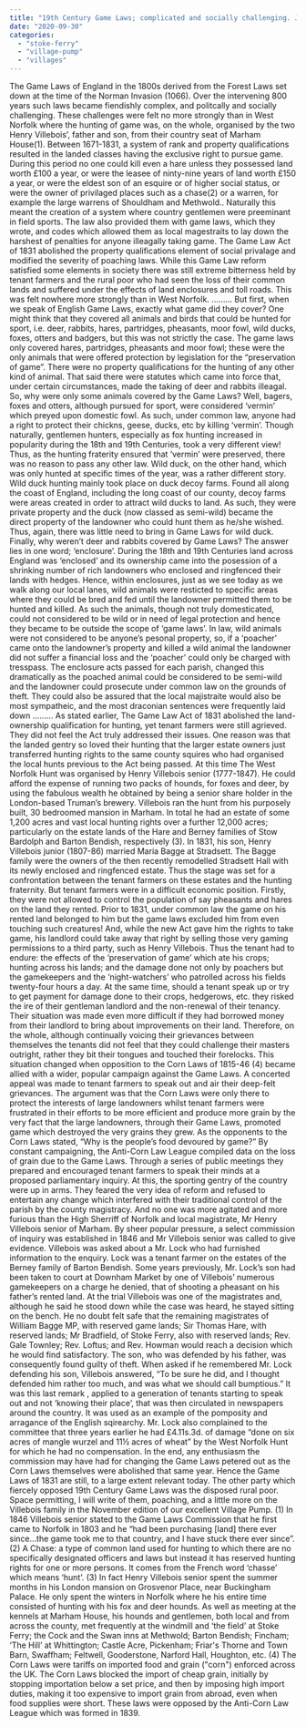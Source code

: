 ```yaml
---
title: "19th Century Game Laws; complicated and socially challenging. Jim McNeill, Stoke Ferry"
date: "2020-09-30"
categories: 
  - "stoke-ferry"
  - "village-pump"
  - "villages"
---
```


The Game Laws of England in the 1800s derived from the Forest Laws set down at the time of the Norman Invasion (1066). Over the intervening 800 years such laws became fiendishly complex, and politcally and socially challenging. These challenges were felt no more strongly than in West Norfolk where the hunting of game was, on the whole, organised by the two Henry Villebois’, father and son, from their country seat of Marham House(1). Between 1671-1831, a system of rank and property qualifications resulted in the landed classes having the exclusive right to pursue game. During this period no one could kill even a hare unless they possessed land worth £100 a year, or were the leasee of ninty-nine years of land worth £150 a year, or were the eldest son of an esquire or of higher social status, or were the owner of privilaged places such as a chase(2) or a warren, for example the large warrens of Shouldham and Methwold.. Naturally this meant the creation of a system where country gentlemen were preeminant in field sports. The law also provided them with game laws, which they wrote, and codes which allowed them as local magestraits to lay down the harshest of penalties for anyone illeagally taking game. The Game Law Act of 1831 abolished the property qualifications element of social privalage and modified the severity of poaching laws. While this Game Law reform satisfied some elements in society there was still extreme bitterness held by tenant farmers and the rural poor who had seen the loss of their common lands and suffered under the effects of land enclosures and toll roads. This was felt nowhere more strongly than in West Norfolk. ……… But first, when we speak of English Game Laws, exactly what game did they cover? One might think that they covered all animals and birds that could be hunted for sport, i.e. deer, rabbits, hares, partridges, pheasants, moor fowl, wild ducks, foxes, otters and badgers, but this was not strictly the case. The game laws only covered hares, partridges, pheasants and moor fowl; these were the only animals that were offered protection by legislation for the “preservation of game”. There were no property qualifications for the hunting of any other kind of animal. That said there were statutes which came into force that, under certain circumstances, made the taking of deer and rabbits illeagal. So, why were only some animals covered by the Game Laws? Well, bagers, foxes and otters, although pursued for sport, were considered ‘vermin’ which preyed upon domestic fowl. As such, under common law, anyone had a right to protect their chickns, geese, ducks, etc by killing ‘vermin’. Though naturally, gentlemen hunters, especially as fox hunting increased in popularity during the 18th and 19th Centuries, took a very different view! Thus, as the hunting fraterity ensured that ‘vermin’ were preserved, there was no reason to pass any other law. Wild duck, on the other hand, which was only hunted at specific times of the year, was a rather different story. Wild duck hunting mainly took place on duck decoy farms. Found all along the coast of England, including the long coast of our county, decoy farms were areas created in order to attract wild ducks to land. As such, they were private property and the duck (now classed as semi-wild) became the direct property of the landowner who could hunt them as he/she wished. Thus, again, there was little need to bring in Game Laws for wild duck. Finally, why weren’t deer and rabbits covered by Game Laws? The answer lies in one word; ‘enclosure’. During the 18th and 19th Centuries land across England was ‘enclosed’ and its ownership came into the posession of a shrinking number of rich landowners who enclosed and ringfenced their lands with hedges. Hence, within enclosures, just as we see today as we walk along our local lanes, wild animals were resticted to specific areas where they could be bred and fed until the landowner permitted them to be hunted and killed. As such the animals, though not truly domesticated, could not considered to be wild or in need of legal protection and hence they became to be outside the scope of ‘game laws’. In law, wild animals were not considered to be anyone’s pesonal property, so, if a ‘poacher’ came onto the landowner’s property and killed a wild animal the landowner did not suffer a financial loss and the ‘poacher’ could only be charged with tresspass. The enclosure acts passed for each parish, changed this dramatically as the poached animal could be considered to be semi-wild and the landowner could prosecute under common law on the grounds of theft. They could also be assured that the local majistraite would also be most sympatheic, and the most draconian sentences were frequently laid down ……… As stated earlier, The Game Law Act of 1831 abolished the land-ownership qualification for hunting, yet tenant farmers were still agrieved. They did not feel the Act truly addressed their issues. One reason was that the landed gentry so loved their hunting that the larger estate owners just transferred hunting rights to the same county squires who had organised the local hunts previous to the Act being passed. At this time The West Norfolk Hunt was organised by Henry Villebois senior (1777-1847). He could afford the expense of running two packs of hounds, for foxes and deer, by using the fabulous wealth he obtained by being a senior share holder in the London-based Truman’s brewery. Villebois ran the hunt from his purposely built, 30 bedroomed mansion in Marham. In total he had an estate of some 1,200 acres and vast local hunting rights over a further 12,000 acres; particularly on the estate lands of the Hare and Berney families of Stow Bardolph and Barton Bendish, respectively (3). In 1831, his son, Henry Villebois junior (1807-86) married Maria Bagge at Stradsett. The Bagge family were the owners of the then recently remodelled Stradsett Hall with its newly enclosed and ringfenced estate. Thus the stage was set for a confrontation between the tenant farmers on these estates and the hunting fraternity. But tenant farmers were in a difficult economic position. Firstly, they were not allowed to control the population of say pheasants and hares on the land they rented. Prior to 1831, under common law the game on his rented land belonged to him but the game laws excluded him from even touching such creatures! And, while the new Act gave him the rights to take game, his landlord could take away that right by selling those very gaming permissions to a third party, such as Henry Villebois. Thus the tenant had to endure: the effects of the ‘preservation of game’ which ate his crops; hunting across his lands; and the damage done not only by poachers but the gamekeepers and the ‘night-watchers’ who patrolled across his fields twenty-four hours a day. At the same time, should a tenant speak up or try to get payment for damage done to their crops, hedgerows, etc. they risked the ire of their gentleman landlord and the non-renewal of their tenancy. Their situation was made even more difficult if they had borrowed money from their landlord to bring about improvements on their land. Therefore, on the whole, although continually voicing their grievances between themselves the tenants did not feel that they could challenge their masters outright, rather they bit their tongues and touched their forelocks. This situation changed when opposition to the Corn Laws of 1815-46 (4) became allied with a wider, popular campaign against the Game Laws. A concerted appeal was made to tenant farmers to speak out and air their deep-felt grievances. The argument was that the Corn Laws were only there to protect the interests of large landowners whilst tenant farmers were frustrated in their efforts to be more efficient and produce more grain by the very fact that the large landowners, through their Game Laws, promoted game which destroyed the very grains they grew. As the opponents to the Corn Laws stated, “Why is the people’s food devoured by game?” By constant campaigning, the Anti-Corn Law League compiled data on the loss of grain due to the Game Laws. Through a series of public meetings they prepared and encouraged tenant farmers to speak their minds at a proposed parliamentary inquiry. At this, the sporting gentry of the country were up in arms. They feared the very idea of reform and refused to entertain any change which interfered with their traditional control of the parish by the county magistracy. And no one was more agitated and more furious than the High Sherriff of Norfolk and local magistrate, Mr Henry Villebois senior of Marham. By sheer popular pressure, a select commission of inquiry was established in 1846 and Mr Villebois senior was called to give evidence. Villebois was asked about a Mr. Lock who had furnished information to the enquiry. Lock was a tenant farmer on the estates of the Berney family of Barton Bendish. Some years previously, Mr. Lock’s son had been taken to court at Downham Market by one of Villebois’ numerous gamekeepers on a charge he denied, that of shooting a pheasant on his father’s rented land. At the trial Villebois was one of the magistrates and, although he said he stood down while the case was heard, he stayed sitting on the bench. He no doubt felt safe that the remaining magistrates of William Bagge MP, with reserved game lands; Sir Thomas Hare, with reserved lands; Mr Bradfield, of Stoke Ferry, also with reserved lands; Rev. Gale Townley; Rev. Loftus; and Rev. Howman would reach a decision which he would find satisfactory. The son, who was defended by his father, was consequently found guilty of theft. When asked if he remembered Mr. Lock defending his son, Villebois answered, “To be sure he did, and I thought defended him rather too much, and was what we should call bumptious.” It was this last remark , applied to a generation of tenants starting to speak out and not ‘knowing their place’, that was then circulated in newspapers around the country. It was used as an example of the pomposity and arragance of the English sqirearchy. Mr. Lock also complained to the committee that three years earlier he had £4.11s.3d. of damage “done on six acres of mangle wurzel and 11½ acres of wheat” by the West Norfolk Hunt for which he had no compensation. In the end, any enthusiasm the commission may have had for changing the Game Laws petered out as the Corn Laws themselves were abolished that same year. Hence the Game Laws of 1831 are still, to a large extent relevant today. The other party which fiercely opposed 19th Century Game Laws was the disposed rural poor. Space permitting, I will write of them, poaching, and a little more on the Villebois family in the November edition of our excellent Village Pump. (1) In 1846 Villebois senior stated to the Game Laws Commission that he first came to Norfolk in 1803 and he “had been purchasing \[land\] there ever since…the game took me to that country, and I have stuck there ever since”. (2) A Chase: a type of common land used for hunting to which there are no specifically designated officers and laws but instead it has reserved hunting rights for one or more persons. It comes from the French word ‘chasse’ which means ‘hunt’. (3) In fact Henry Villebois senior spent the summer months in his London mansion on Grosvenor Place, near Buckingham Palace. He only spent the winters in Norfolk where he his entire time consisted of hunting with his fox and deer hounds. As well as meeting at the kennels at Marham House, his hounds and gentlemen, both local and from across the county, met frequently at the windmill and ‘the field’ at Stoke Ferry; the Cock and the Swan inns at Methwold; Barton Bendish; Fincham; ‘The Hill’ at Whittington; Castle Acre, Pickenham; Friar's Thorne and Town Barn, Swaffham; Feltwell, Gooderstone, Narford Hall, Houghton, etc. (4) The Corn Laws were tariffs on imported food and grain ("corn") enforced across the UK. The Corn Laws blocked the import of cheap grain, initially by stopping importation below a set price, and then by imposing high import duties, making it too expensive to import grain from abroad, even when food supplies were short. These laws were opposed by the Anti-Corn Law League which was formed in 1839.
